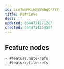 ```yaml
---
id: zcoTwnMKikNVEWhqQr7YY
title: Retrieve
desc: ''
updated: 1644724271267
created: 1644724254507
---
```


## Feature nodes
	- #feature.note-refs
	- #feature.file-refs
